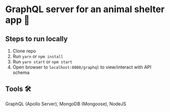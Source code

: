 # GraphQL server for an animal shelter app 🐶

## Steps to run locally
1. Clone repo
2. Run `yarn` or `npm install`
3. Run `yarn start` or `npm start`
4. Open browser to `localhost:8080/graphql` to view/interact with API schema

## Tools 🛠
GraphQL (Apollo Server), MongoDB (Mongoose), NodeJS